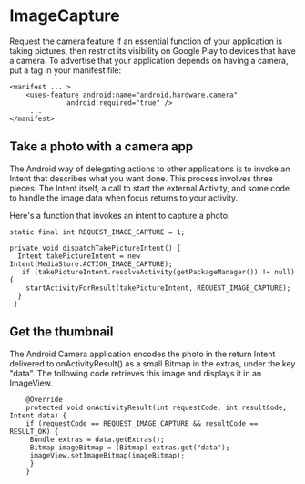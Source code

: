 # ImageCapture

Request the camera feature
If an essential function of your application is taking pictures, then restrict its visibility on Google Play to devices that have a camera. To advertise that your application depends on having a camera, put a <uses-feature> tag in your manifest file:

    <manifest ... >
        <uses-feature android:name="android.hardware.camera"
                  android:required="true" />
         ...
    </manifest>
    
    
## Take a photo with a camera app

The Android way of delegating actions to other applications is to invoke an Intent that describes what you want done. This process involves three pieces: The Intent itself, a call to start the external Activity, and some code to handle the image data when focus returns to your activity.

Here's a function that invokes an intent to capture a photo.

    static final int REQUEST_IMAGE_CAPTURE = 1;

    private void dispatchTakePictureIntent() {
      Intent takePictureIntent = new Intent(MediaStore.ACTION_IMAGE_CAPTURE);
       if (takePictureIntent.resolveActivity(getPackageManager()) != null) {
        startActivityForResult(takePictureIntent, REQUEST_IMAGE_CAPTURE);
      }
     }
  
  ## Get the thumbnail
  
  The Android Camera application encodes the photo in the return Intent delivered to onActivityResult() as a small Bitmap in the extras, 
  under the key "data". The following code retrieves this image and displays it in an ImageView.
  
        @Override
        protected void onActivityResult(int requestCode, int resultCode, Intent data) {
        if (requestCode == REQUEST_IMAGE_CAPTURE && resultCode == RESULT_OK) {
         Bundle extras = data.getExtras();
         Bitmap imageBitmap = (Bitmap) extras.get("data");
         imageView.setImageBitmap(imageBitmap);
         }
        }
